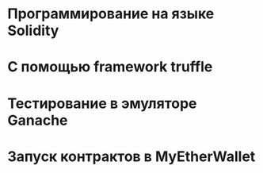 # Программирование на языке Solidity
# С помощью framework truffle
# Тестирование в эмуляторe Ganache
# Запуск контрактов в MyEtherWallet
